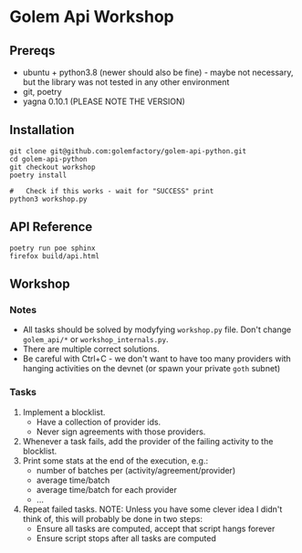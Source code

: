 # Golem Api Workshop

## Prereqs

* ubuntu + python3.8 (newer should also be fine) - maybe not necessary, but the library was not tested in any other environment
* git, poetry
* yagna 0.10.1 (PLEASE NOTE THE VERSION)

## Installation

```
git clone git@github.com:golemfactory/golem-api-python.git
cd golem-api-python
git checkout workshop
poetry install

#   Check if this works - wait for "SUCCESS" print
python3 workshop.py
```

##  API Reference

```
poetry run poe sphinx
firefox build/api.html
```

## Workshop

### Notes
*   All tasks should be solved by modyfying `workshop.py` file. Don't change `golem_api/*` or `workshop_internals.py`.
*   There are multiple correct solutions.
*   Be careful with Ctrl+C - we don't want to have too many providers with hanging activities on the devnet
    (or spawn your private `goth` subnet)

### Tasks

1.  Implement a blocklist.
    * Have a collection of provider ids.
    * Never sign agreements with those providers.
2.  Whenever a task fails, add the provider of the failing activity to the blocklist.
3.  Print some stats at the end of the execution, e.g.:
    *   number of batches per (activity/agreement/provider)
    *   average time/batch
    *   average time/batch for each provider
    *   ...
4.  Repeat failed tasks. 
    NOTE: Unless you have some clever idea I didn't think of, this will probably be done in two steps:
    *   Ensure all tasks are computed, accept that script hangs forever
    *   Ensure script stops after all tasks are computed
